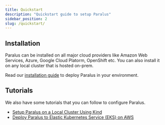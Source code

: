 ```yaml
---
title: Quickstart
description: "Quickstart guide to setup Paralus"
sidebar_position: 2
slug: /quickstart/
---
```


## Installation

Paralus can be installed on all major cloud providers like Amazon Web Services, Azure, Google Cloud Platorm, OpenShift etc. You can also install it on any local cluster that is hosted on-prem.

Read our [installation guide](../installation) to deploy Paralus in your environment.

## Tutorials

We also have some tutorials that you can follow to configure Paralus.

- [Setup Paralus on a Local Cluster Using Kind](/blog/kind-quickstart)
- [Deploy Paralus to Elastic Kubernetes Service (EKS) on AWS](/blog/eks-quickstart)
